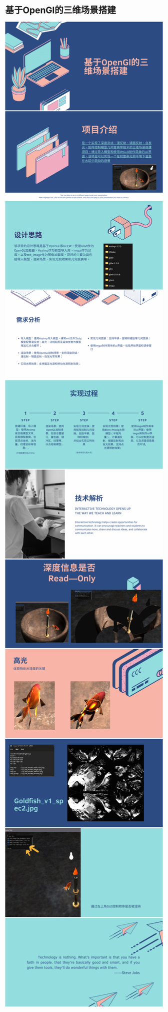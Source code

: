 # 基于OpenGl的三维场景搭建
![](/基于OpenGl的三维场景搭建图片/0.png "0")
![](/基于OpenGl的三维场景搭建图片/2.png "1")
![](/基于OpenGl的三维场景搭建图片/3.png "1")
![](/基于OpenGl的三维场景搭建图片/4.png "1")
![](/基于OpenGl的三维场景搭建图片/5.png "1")
![](/基于OpenGl的三维场景搭建图片/6.png "1")
![](/基于OpenGl的三维场景搭建图片/7.png "1")
![](/基于OpenGl的三维场景搭建图片/8.png "1")
![](/基于OpenGl的三维场景搭建图片/9.png "1")
![](/基于OpenGl的三维场景搭建图片/10.png "1")
![](/基于OpenGl的三维场景搭建图片/11.png "1")

